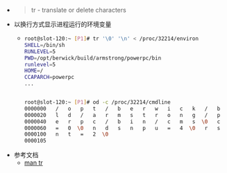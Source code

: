 - > tr - translate or delete characters
- 以换行方式显示进程运行的环境变量
	- ```bash
	  root@slot-120:~ [P1]# tr '\0' '\n' < /proc/32214/environ
	  SHELL=/bin/sh
	  RUNLEVEL=5
	  PWD=/opt/berwick/build/armstrong/powerpc/bin
	  runlevel=5
	  HOME=/
	  CCAPARCH=powerpc
	  ...
	  
	  
	  root@slot-120:~ [P1]# od -c /proc/32214/cmdline
	  0000000   /   o   p   t   /   b   e   r   w   i   c   k   /   b   u   i
	  0000020   l   d   /   a   r   m   s   t   r   o   n   g   /   p   o   w
	  0000040   e   r   p   c   /   b   i   n   /   c   m   s  \0   c   p   u
	  0000060   =   0  \0   n   d   s   n   p   u   =   4  \0   r   s   t   c
	  0000100   n   t   =   2  \0
	  0000105
	  ```
- 参考文档
	- [man tr](https://helpmanual.io/man1/tr/)